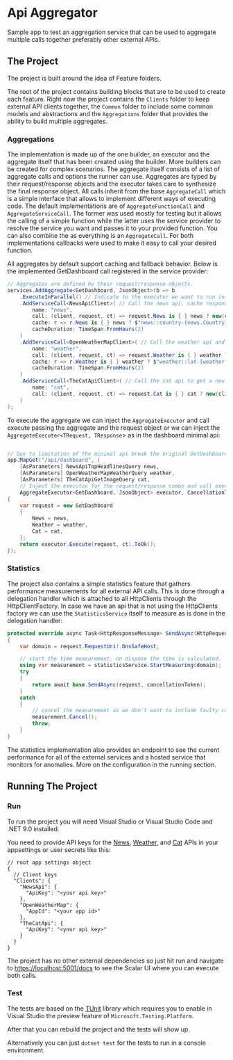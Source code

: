 # Api Aggregator

Sample app to test an aggregation service that can be used to aggregate multiple calls together preferably other external APIs.

## The Project

The project is built around the idea of Feature folders.

The root of the project contains building blocks that are to be used to create each feature. Right now the project contains the `Clients` folder to keep external API clients together, the `Common` folder to include some common models and abstractions and the `Aggregations` folder that provides the ability to build multiple aggregates.

### Aggregations

The implementation is made up of the one builder, an executor and the aggregate itself that has been created using the builder. More builders can be created for complex scenarios. The aggregate itself consists of a list of aggregate calls and options the runner can use. Aggregates are typed by their request/response objects and the executor takes care to synthesize the final response object. All calls inherit from the base `AggregateCall` which is a simple interface that allows to implement different ways of executing code. The default implementations are of `AggregateFunctionCall` and `AggregateServiceCall`. The former was used mostly for testing but it allows the calling of a simple function while the latter uses the service provider to resolve the service you want and passes it to your provided function. You can also combine the as everything is an `AggregateCall`. For both implementations callbacks were used to make it easy to call your desired function.

All aggregates by default support caching and fallback behavior. Below is the implemented GetDashboard call registered in the service provider:
```csharp
// Aggregates are defined by their request/response objects.
services.AddAggregate<GetDashboard, JsonObject>(b => b
    .ExecuteInParallel() // Indicate to the executor we want to run in parallel
    .AddServiceCall<NewsApiClient>( // Call the news api, cache response for request with the same country and query.
        name: "news",
        call: (client, request, ct) => request.News is { } news ? new(client.TopHeadlines(news, ct)) : new([]),
        cache: r => r.News is { } news ? $"news::country-{news.Country}:q-{news.Query}" : null,
        cacheDuration: TimeSpan.FromHours(2)
    )
    .AddServiceCall<OpenWeatherMapClient>( // Call the weather api and cache response for requests with the same latitude and longitude.
        name: "weather",
        call: (client, request, ct) => request.Weather is { } weather ? new(client.Weather(weather, ct)) : new([]),
        cache: r => r.Weather is { } weather ? $"weather::lat-{weather.Latitude}:lon-{weather.Longitude}" : null,
        cacheDuration: TimeSpan.FromHours(2)
    )
    .AddServiceCall<TheCatApiClient>( // Call the cat api to get a new image every time no need for caching.
        name: "cat",
        call: (client, request, ct) => request.Cat is { } cat ? new(client.GetImage(cat, ct)) : new([])
    )
);
```

To execute the aggregate we can inject the `AggregateExecutor` and call execute passing the aggregate and the request object or we can inject the `AggregateExecuter<TRequest, TResponse`> as in the dashboard minimal api:
```csharp

// Due to limitation of the minimal api break the original GetDashboard object into 3.
app.MapGet("/api/dashboard", (
    [AsParameters] NewsApiTopHeadlinesQuery news,
    [AsParameters] OpenWeatherMapWeatherQuery weather,
    [AsParameters] TheCatApiGetImageQuery cat,
    // Inject the executor for the request/response combo and call execute!
    AggregateExecutor<GetDashboard, JsonObject> executor, CancellationToken ct) =>
{
    var request = new GetDashboard
    {
        News = news,
        Weather = weather,
        Cat = cat,
    };
    return executor.Execute(request, ct).ToOk();
});
```

### Statistics
The project also contains a simple statistics feature that gathers performance measurements for all external API calls. This is done through a delegation handler which is attached to all HttpClients through the HttpClientFactory. In case we have an api that is not using the HttpClients factory we can use the `StatisticsService` itself to measure as is done in the delegation handler:

```csharp
protected override async Task<HttpResponseMessage> SendAsync(HttpRequestMessage request, CancellationToken cancellationToken)
{
    var domain = request.RequestUri!.DnsSafeHost;

    // start the time measurement, on dispose the time is calculated.
    using var measurement = statisticsService.StartMeasuring(domain);
    try
    {
        return await base.SendAsync(request, cancellationToken);
    }
    catch
    {
        // cancel the measurement as we don't want to include faulty calls.
        measurement.Cancel();
        throw;
    }
}
```

The statistics implementation also provides an endpoint to see the current performance for all of the external services and a hosted service that monitors for anomalies. More on the configuration in the running section.

## Running The Project

### Run

To run the project you will need Visual Studio or Visual Studio Code and .NET 9.0 installed.

You need to provide API keys for the [News](https://newsapi.org/), [Weather](https://openweathermap.org/api), and [Cat](https://thecatapi.com/) APIs in your appsettings or user secrets like this:
```jsonc
// root app settings object
{
  // Client keys
  "Clients": {
    "NewsApi": {
      "ApiKey": "<your api key>"
    },
    "OpenWeatherMap": {
      "AppId": "<your app id>"
    },
    "TheCatApi": {
      "ApiKey": "<your api key>"
    }
  }
}
```

The project has no other external dependencies so just hit run and navigate to [https://localhost:5001/docs](https://localhost:5001/docs) to see the Scalar UI where you can execute both calls.

### Test
The tests are based on the [TUnit](https://tunit.dev/) library which requires you to enable in Visual Studio the preview feature of `Microsoft.Testing.Platform`.

After that you can rebuild the project and the tests will show up.

Alternatively you can just `dotnet test` for the tests to run in a console environment.


